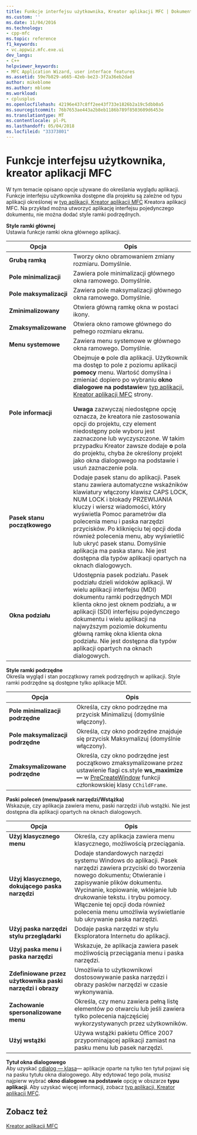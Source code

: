 ```yaml
---
title: Funkcje interfejsu użytkownika, Kreator aplikacji MFC | Dokumentacja firmy Microsoft
ms.custom: ''
ms.date: 11/04/2016
ms.technology:
- cpp-mfc
ms.topic: reference
f1_keywords:
- vc.appwiz.mfc.exe.ui
dev_langs:
- C++
helpviewer_keywords:
- MFC Application Wizard, user interface features
ms.assetid: 59e7b829-a665-42eb-be23-3f2a36eb2dad
author: mikeblome
ms.author: mblome
ms.workload:
- cplusplus
ms.openlocfilehash: 42196e437c8ff2ee43f733e1826b2a19c5dbb0a5
ms.sourcegitcommit: 76b7653ae443a2b8eb1186b789f8503609d6453e
ms.translationtype: MT
ms.contentlocale: pl-PL
ms.lasthandoff: 05/04/2018
ms.locfileid: "33373801"
---
```

# <a name="user-interface-features-mfc-application-wizard"></a>Funkcje interfejsu użytkownika, kreator aplikacji MFC
W tym temacie opisano opcje używane do określania wyglądu aplikacji. Funkcje interfejsu użytkownika dostępne dla projektu są zależne od typu aplikacji określonej w [typ aplikacji, Kreator aplikacji MFC](../../mfc/reference/application-type-mfc-application-wizard.md) Kreatora aplikacji MFC. Na przykład można utworzyć aplikację interfejsu pojedynczego dokumentu, nie można dodać style ramki podrzędnych.  
  
 **Style ramki głównej**  
 Ustawia funkcje ramki okna głównego aplikacji.  
  
|Opcja|Opis|  
|------------|-----------------|  
|**Grubą ramką**|Tworzy okno obramowaniem zmiany rozmiaru. Domyślnie.|  
|**Pole minimalizacji**|Zawiera pole minimalizacji głównego okna ramowego. Domyślnie.|  
|**Pole maksymalizacji**|Zawiera pole maksymalizacji głównego okna ramowego. Domyślnie.|  
|**Zminimalizowany**|Otwiera główną ramkę okna w postaci ikony.|  
|**Zmaksymalizowane**|Otwiera okno ramowe głównego do pełnego rozmiaru ekranu.|  
|**Menu systemowe**|Zawiera menu systemowe w głównego okna ramowego. Domyślnie.|  
|**Pole informacji**|Obejmuje **o** pole dla aplikacji. Użytkownik ma dostęp to pole z poziomu aplikacji **pomocy** menu. Wartość domyślna i zmieniać dopiero po wybraniu **okno dialogowe na podstawie**w [typ aplikacji, Kreator aplikacji MFC](../../mfc/reference/application-type-mfc-application-wizard.md) strony.<br /><br /> **Uwaga** zazwyczaj niedostępne opcję oznacza, że kreatora nie zastosowania opcji do projektu, czy element niedostępny pole wyboru jest zaznaczone lub wyczyszczone. W takim przypadku Kreator zawsze dodaje **o** pola do projektu, chyba że określony projekt jako okna dialogowego na podstawie i usuń zaznaczenie pola.|  
|**Pasek stanu początkowego**|Dodaje pasek stanu do aplikacji. Pasek stanu zawiera automatyczne wskaźników klawiatury włączony klawisz CAPS LOCK, NUM LOCK i blokady PRZEWIJANIA kluczy i wiersz wiadomości, który wyświetla Pomoc parametrów dla polecenia menu i paska narzędzi przycisków. Po kliknięciu tej opcji doda również polecenia menu, aby wyświetlić lub ukryć pasek stanu. Domyślnie aplikacja ma paska stanu. Nie jest dostępna dla typów aplikacji opartych na oknach dialogowych.|  
|**Okna podziału**|Udostępnia pasek podziału. Pasek podziału dzieli widoków aplikacji. W wielu aplikacji interfejsu (MDI) dokumentu ramki podrzędnych MDI klienta okno jest oknem podziału, a w aplikacji (SDI) interfejsu pojedynczego dokumentu i wielu aplikacji na najwyższym poziomie dokumentu główną ramkę okna klienta okna podziału. Nie jest dostępna dla typów aplikacji opartych na oknach dialogowych.|  
  
 **Style ramki podrzędne**  
 Określa wygląd i stan początkowy ramek podrzędnych w aplikacji. Style ramki podrzędne są dostępne tylko aplikacje MDI.  
  
|Opcja|Opis|  
|------------|-----------------|  
|**Pole minimalizacji podrzędne**|Określa, czy okno podrzędne ma przycisk Minimalizuj (domyślnie włączony).|  
|**Pole maksymalizacji podrzędne**|Określa, czy okno podrzędne znajduje się przycisk Maksymalizuj (domyślnie włączony).|  
|**Zmaksymalizowane podrzędne**|Określa, czy okno podrzędne jest początkowo zmaksymalizowane przez ustawienie flagi cs.style **ws_maximize —** w [PreCreateWindow](../../mfc/reference/cwnd-class.md#precreatewindow) funkcji członkowskiej klasy `CChildFrame`.|  
  
 **Paski poleceń (menu/pasek narzędzi/Wstążka)**  
 Wskazuje, czy aplikacja zawiera menu, paski narzędzi i/lub wstążki. Nie jest dostępna dla aplikacji opartych na oknach dialogowych.  
  
|Opcja|Opis|  
|------------|-----------------|  
|**Użyj klasycznego menu**|Określa, czy aplikacja zawiera menu klasycznego, możliwością przeciągania.|  
|**Użyj klasycznego, dokującego paska narzędzi**|Dodaje standardowych narzędzi systemu Windows do aplikacji. Pasek narzędzi zawiera przyciski do tworzenia nowego dokumentu; Otwieranie i zapisywanie plików dokumentu. Wycinanie, kopiowanie, wklejanie lub drukowanie tekstu. i trybu pomocy. Włączenie tej opcji doda również polecenia menu umożliwia wyświetlanie lub ukrywanie paska narzędzi.|  
|**Użyj paska narzędzi stylu przeglądarki**|Dodaje paska narzędzi w stylu Eksploratora Internetu do aplikacji.|  
|**Użyj paska menu i paska narzędzi**|Wskazuje, że aplikacja zawiera pasek możliwością przeciągania menu i paska narzędzi.|  
|**Zdefiniowane przez użytkownika paski narzędzi i obrazy**|Umożliwia to użytkownikowi dostosowywanie paska narzędzi i obrazy pasków narzędzi w czasie wykonywania.|  
|**Zachowanie spersonalizowane menu**|Określa, czy menu zawiera pełną listę elementów po otwarciu lub jeśli zawiera tylko polecenia najczęściej wykorzystywanych przez użytkowników.|  
|**Użyj wstążki**|Używa wstążki pakietu Office 2007 przypominającej aplikacji zamiast na pasku menu lub pasek narzędzi.|  
  
 **Tytuł okna dialogowego**  
 Aby uzyskać [cdialog — klasa](../../mfc/reference/cdialog-class.md)— aplikacje oparte na tylko ten tytuł pojawi się na pasku tytułu okna dialogowego. Aby edytować tego pola, musisz najpierw wybrać **okno dialogowe na podstawie** opcję w obszarze **typu aplikacji**. Aby uzyskać więcej informacji, zobacz [typ aplikacji, Kreator aplikacji MFC](../../mfc/reference/application-type-mfc-application-wizard.md).  
  
## <a name="see-also"></a>Zobacz też  
 [Kreator aplikacji MFC](../../mfc/reference/mfc-application-wizard.md)

